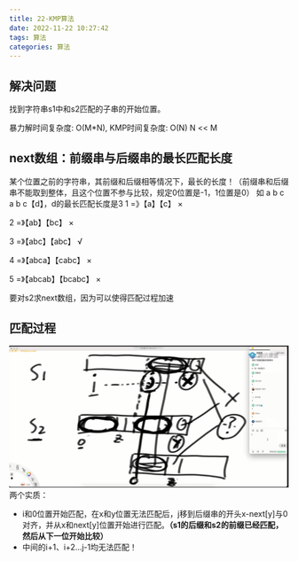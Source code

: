 ```yaml
---
title: 22-KMP算法
date: 2022-11-22 10:27:42
tags: 算法
categories: 算法
---
```

## 解决问题
找到字符串s1中和s2匹配的子串的开始位置。

暴力解时间复杂度: O(M*N), KMP时间复杂度: O(N)
N << M
## next数组：前缀串与后缀串的最长匹配长度

某个位置之前的字符串，其前缀和后缀相等情况下，最长的长度！（前缀串和后缀串不能取到整体，且这个位置不参与比较，规定0位置是-1，1位置是0）
如 a b c a b c【d】，d的最长匹配长度是3
1 =》【a】【c】 ×

2 =》【ab】【bc】 ×

3 =》【abc】【abc】 √

4 =》【abca】【cabc】 ×
 
5 =》【abcab】【bcabc】 ×

要对s2求next数组，因为可以使得匹配过程加速

## 匹配过程
![](22-KMP算法/20221122160805.png)  
两个实质：
- i和0位置开始匹配，在x和y位置无法匹配后，j移到后缀串的开头x-next\[y\]与0对齐，并从x和next\[y\]位置开始进行匹配。**（s1的后缀和s2的前缀已经匹配，然后从下一位开始比较）**
- 中间的i+1、i+2...j-1均无法匹配！